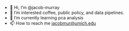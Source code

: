 - 👋 Hi, I’m @jacob-murray
- 👀 I’m interested coffee, public policy, and data pipelines.
- 🌱 I’m currently learning pca analysis
- 📫 How to reach me jacobmur@umich.edu

<!---
jacob-murray/jacob-murray is a ✨ special ✨ repository because its `README.md` (this file) appears on your GitHub profile.
You can click the Preview link to take a look at your changes.
--->
